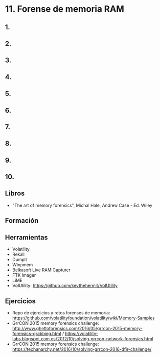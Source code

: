 # 11. Forense de memoria RAM

## 1. 

## 2.

## 3.

## 4. 

## 5. 

## 6. 

## 7. 

## 8. 

## 9.

## 10. 

## Libros
+ "The art of memory forensics", Michal Hale, Andrew Case - Ed. Wiley

## Formación

## Herramientas
+ Volatility
+ Rekall
+ DumpIt
+ Winpmem
+ Belkasoft Live RAM Capturer
+ FTK Imager
+ LiME
+ VolUtility: https://github.com/kevthehermit/VolUtility

## Ejercicios
+ Repo de ejercicios y retos forenses de memoria: https://github.com/volatilityfoundation/volatility/wiki/Memory-Samples
+ GrrCON 2015 memory forensics challenge: http://www.ghettoforensics.com/2016/05/grrcon-2015-memory-forensics-grabbing.html / https://volatility-labs.blogspot.com.es/2012/10/solving-grrcon-network-forensics.html
+ GrrCON 2015 memory forensics challenge: https://techanarchy.net/2016/10/solving-grrcon-2016-dfir-challenge/

